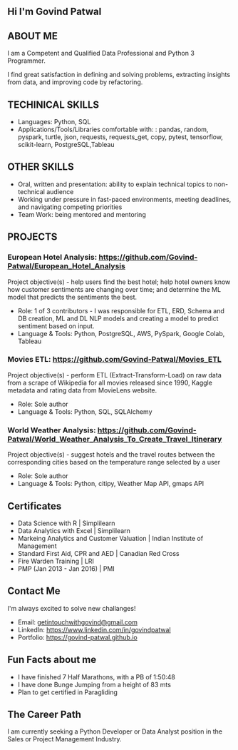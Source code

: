 ## Hi I'm Govind Patwal

## ABOUT ME
I am a Competent and Qualified Data Professional and Python 3 Programmer.

I find great satisfaction in defining and solving problems, extracting insights from data, and improving code by
refactoring.

## TECHINICAL SKILLS
- Languages: Python, SQL
- Applications/Tools/Libraries comfortable with: : pandas, random, pyspark, turtle, json, requests, requests_get,
copy, pytest, tensorflow, scikit-learn, PostgreSQL,Tableau

## OTHER SKILLS
- Oral, written and presentation: ability to explain technical topics to non-technical audience
- Working under pressure in fast-paced environments, meeting deadlines, and navigating competing
priorities
- Team Work: being mentored and mentoring

## PROJECTS
### European Hotel Analysis: https://github.com/Govind-Patwal/European_Hotel_Analysis
Project objective(s) - help users find the best hotel; help hotel owners know how customer sentiments are changing over time; and determine the ML model that predicts the sentiments the best.
- Role: 1 of 3 contributors - I was responsible for ETL, ERD, Schema and DB creation, ML and DL NLP
models and creating a model to predict sentiment based on input.
- Language & Tools: Python, PostgreSQL, AWS, PySpark, Google Colab, Tableau

### Movies ETL: https://github.com/Govind-Patwal/Movies_ETL
Project objective(s) - perform ETL (Extract-Transform-Load) on raw data from a scrape of Wikipedia for all movies
released since 1990, Kaggle metadata and rating data from MovieLens website.
- Role: Sole author
- Language & Tools: Python, SQL, SQLAlchemy

### World Weather Analysis: https://github.com/Govind-Patwal/World_Weather_Analysis_To_Create_Travel_Itinerary
Project objective(s) - suggest hotels and the travel routes between the corresponding cities based on the temperature range selected by a user
- Role: Sole author
- Language & Tools: Python, citipy, Weather Map API, gmaps API


## Certificates
- Data Science with R | Simplilearn
- Data Analytics with Excel | Simplilearn
- Markeing Analytics and Customer Valuation | Indian Institute of Management
- Standard First Aid, CPR and AED | Canadian Red Cross
- Fire Warden Training | LRI
- PMP (Jan 2013 - Jan 2016) | PMI

## Contact Me
I'm always excited to solve new challanges! 
- Email: getintouchwithgovind@gmail.com
- LinkedIn: https://www.linkedin.com/in/govindpatwal
- Portfolio: https://govind-patwal.github.io 

## Fun Facts about me
- I have finished 7 Half Marathons, with a PB of 1:50:48
- I have done Bunge Jumping from a height of 83 mts
- Plan to get certified in Paragliding

## The Career Path
I am currently seeking a Python Developer or Data Analyst position in the Sales or Project Management Industry.

